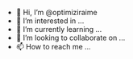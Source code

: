- 👋 Hi, I’m @optimiziraime
- 👀 I’m interested in ...
- 🌱 I’m currently learning ...
- 💞️ I’m looking to collaborate on ...
- 📫 How to reach me ...

<!---
optimiziraime/optimiziraime is a ✨ special ✨ repository because its `README.md` (this file) appears on your GitHub profile.
You can click the Preview link to take a look at your changes.
--->
